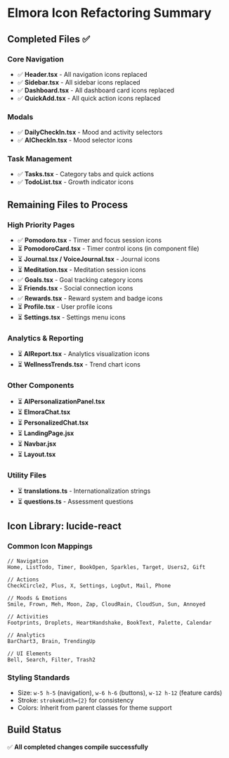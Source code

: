 # Elmora Icon Refactoring Summary

## Completed Files ✅

### Core Navigation
- ✅ **Header.tsx** - All navigation icons replaced
- ✅ **Sidebar.tsx** - All sidebar icons replaced
- ✅ **Dashboard.tsx** - All dashboard card icons replaced
- ✅ **QuickAdd.tsx** - All quick action icons replaced

### Modals
- ✅ **DailyCheckIn.tsx** - Mood and activity selectors
- ✅ **AICheckIn.tsx** - Mood selector icons

### Task Management
- ✅ **Tasks.tsx** - Category tabs and quick actions
- ✅ **TodoList.tsx** - Growth indicator icons

## Remaining Files to Process

### High Priority Pages
- ✅ **Pomodoro.tsx** - Timer and focus session icons
- ⏳ **PomodoroCard.tsx** - Timer control icons (in component file)
- ⏳ **Journal.tsx / VoiceJournal.tsx** - Journal icons
- ⏳ **Meditation.tsx** - Meditation session icons
- ✅ **Goals.tsx** - Goal tracking category icons
- ⏳ **Friends.tsx** - Social connection icons
- ✅ **Rewards.tsx** - Reward system and badge icons
- ⏳ **Profile.tsx** - User profile icons
- ⏳ **Settings.tsx** - Settings menu icons

### Analytics & Reporting
- ⏳ **AIReport.tsx** - Analytics visualization icons
- ⏳ **WellnessTrends.tsx** - Trend chart icons

### Other Components
- ⏳ **AIPersonalizationPanel.tsx**
- ⏳ **ElmoraChat.tsx**
- ⏳ **PersonalizedChat.tsx**
- ⏳ **LandingPage.jsx**
- ⏳ **Navbar.jsx**
- ⏳ **Layout.tsx**

### Utility Files
- ⏳ **translations.ts** - Internationalization strings
- ⏳ **questions.ts** - Assessment questions

## Icon Library: lucide-react

### Common Icon Mappings
```tsx
// Navigation
Home, ListTodo, Timer, BookOpen, Sparkles, Target, Users2, Gift

// Actions
CheckCircle2, Plus, X, Settings, LogOut, Mail, Phone

// Moods & Emotions
Smile, Frown, Meh, Moon, Zap, CloudRain, CloudSun, Sun, Annoyed

// Activities
Footprints, Droplets, HeartHandshake, BookText, Palette, Calendar

// Analytics
BarChart3, Brain, TrendingUp

// UI Elements
Bell, Search, Filter, Trash2
```

### Styling Standards
- Size: `w-5 h-5` (navigation), `w-6 h-6` (buttons), `w-12 h-12` (feature cards)
- Stroke: `strokeWidth={2}` for consistency
- Colors: Inherit from parent classes for theme support

## Build Status
✅ **All completed changes compile successfully**
